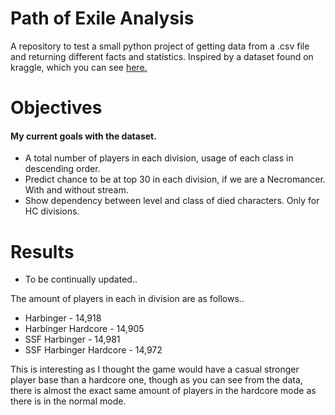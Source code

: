 # Path of Exile Analysis
A repository to test a small python project of getting data from a .csv file and returning different facts and statistics.
Inspired by a dataset found on kraggle, which you can see [here.](https://www.kaggle.com/gagazet/path-of-exile-league-statistic) 

# Objectives 

#### My current goals with the dataset.
* A total number of players in each division, usage of each class in descending order.
* Predict chance to be at top 30 in each division, if we are a Necromancer. With and without stream.
* Show dependency between level and class of died characters. Only for HC divisions.

# Results

- To be continually updated..

The amount of players in each in division are as follows..

* Harbinger - 14,918
* Harbinger Hardcore - 14,905
* SSF Harbinger - 14,981
* SSF Harbinger Hardcore - 14,972

This is interesting as I thought the game would have a casual stronger player base than a hardcore one, though as you can see from the data, there is almost the exact same amount of players in the hardcore mode as there is in the normal mode.

